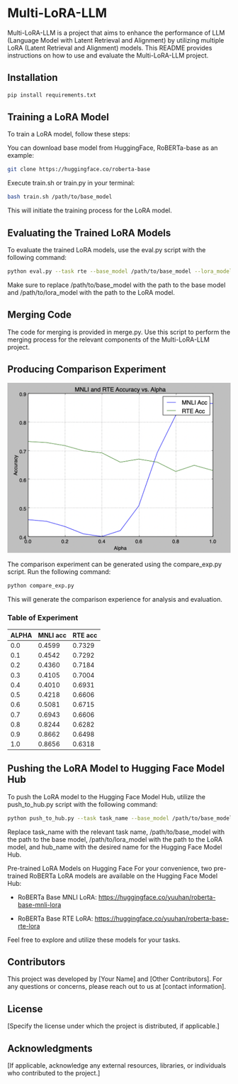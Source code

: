 # Multi-LoRA-LLM

Multi-LoRA-LLM is a project that aims to enhance the performance of LLM (Language Model with Latent Retrieval and Alignment) by utilizing multiple LoRA (Latent Retrieval and Alignment) models. This README provides instructions on how to use and evaluate the Multi-LoRA-LLM project.

## Installation

``` bash
pip install requirements.txt
```

## Training a LoRA Model

To train a LoRA model, follow these steps:

You can download base model from HuggingFace, RoBERTa-base as an example:

``` bash
git clone https://huggingface.co/roberta-base
```

Execute train.sh or train.py in your terminal:

``` bash
bash train.sh /path/to/base_model
```

This will initiate the training process for the LoRA model.

## Evaluating the Trained LoRA Models

To evaluate the trained LoRA models, use the eval.py script with the following command:

``` bash
python eval.py --task rte --base_model /path/to/base_model --lora_model /path/to/lora_model
```

Make sure to replace /path/to/base_model with the path to the base model and /path/to/lora_model with the path to the LoRA model.

## Merging Code

The code for merging is provided in merge.py. Use this script to perform the merging process for the relevant components of the Multi-LoRA-LLM project.

## Producing Comparison Experiment

![Comparison Experiment](./imgs/compare_exp1.png)

The comparison experiment can be generated using the compare_exp.py script. Run the following command:

``` bash
python compare_exp.py
```

This will generate the comparison experience for analysis and evaluation.

### Table of Experiment

| ALPHA | MNLI acc | RTE acc |
|-------|----------|---------|
| 0.0   | 0.4599   | 0.7329  |
| 0.1   | 0.4542   | 0.7292  |
| 0.2   | 0.4360   | 0.7184  |
| 0.3   | 0.4105   | 0.7004  |
| 0.4   | 0.4010   | 0.6931  |
| 0.5   | 0.4218   | 0.6606  |
| 0.6   | 0.5081   | 0.6715  |
| 0.7   | 0.6943   | 0.6606  |
| 0.8   | 0.8244   | 0.6282  |
| 0.9   | 0.8662   | 0.6498  |
| 1.0   | 0.8656   | 0.6318  |

## Pushing the LoRA Model to Hugging Face Model Hub

To push the LoRA model to the Hugging Face Model Hub, utilize the push_to_hub.py script with the following command:

``` bash
python push_to_hub.py --task task_name --base_model /path/to/base_model --lora_model /path/to/lora_model --hub_name hub_name
```

Replace task_name with the relevant task name, /path/to/base_model with the path to the base model, /path/to/lora_model with the path to the LoRA model, and hub_name with the desired name for the Hugging Face Model Hub.

Pre-trained LoRA Models on Hugging Face
For your convenience, two pre-trained RoBERTa LoRA models are available on the Hugging Face Model Hub:

- RoBERTa Base MNLI LoRA: <https://huggingface.co/yuuhan/roberta-base-mnli-lora>

- RoBERTa Base RTE LoRA: <https://huggingface.co/yuuhan/roberta-base-rte-lora>

Feel free to explore and utilize these models for your tasks.

## Contributors

This project was developed by [Your Name] and [Other Contributors]. For any questions or concerns, please reach out to us at [contact information].

## License

[Specify the license under which the project is distributed, if applicable.]

## Acknowledgments

[If applicable, acknowledge any external resources, libraries, or individuals who contributed to the project.]
